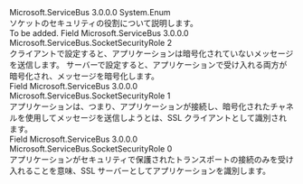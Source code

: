 <Type Name="SocketSecurityRole" FullName="Microsoft.ServiceBus.SocketSecurityRole">
  <TypeSignature Language="C#" Value="public enum SocketSecurityRole" />
  <TypeSignature Language="ILAsm" Value=".class public auto ansi sealed SocketSecurityRole extends System.Enum" />
  <TypeSignature Language="DocId" Value="T:Microsoft.ServiceBus.SocketSecurityRole" />
  <TypeSignature Language="VB.NET" Value="Public Enum SocketSecurityRole" />
  <TypeSignature Language="F#" Value="type SocketSecurityRole = " />
  <AssemblyInfo>
    <AssemblyName>Microsoft.ServiceBus</AssemblyName>
    <AssemblyVersion>3.0.0.0</AssemblyVersion>
  </AssemblyInfo>
  <Base>
    <BaseTypeName>System.Enum</BaseTypeName>
  </Base>
  <Docs>
    <summary>ソケットのセキュリティの役割について説明します。 </summary>
    <remarks>To be added.</remarks>
  </Docs>
  <Members>
    <Member MemberName="None">
      <MemberSignature Language="C#" Value="None" />
      <MemberSignature Language="ILAsm" Value=".field public static literal valuetype Microsoft.ServiceBus.SocketSecurityRole None = int32(2)" />
      <MemberSignature Language="DocId" Value="F:Microsoft.ServiceBus.SocketSecurityRole.None" />
      <MemberSignature Language="VB.NET" Value="None" />
      <MemberSignature Language="F#" Value="None = 2" Usage="Microsoft.ServiceBus.SocketSecurityRole.None" />
      <MemberType>Field</MemberType>
      <AssemblyInfo>
        <AssemblyName>Microsoft.ServiceBus</AssemblyName>
        <AssemblyVersion>3.0.0.0</AssemblyVersion>
      </AssemblyInfo>
      <ReturnValue>
        <ReturnType>Microsoft.ServiceBus.SocketSecurityRole</ReturnType>
      </ReturnValue>
      <MemberValue>2</MemberValue>
      <Docs>
        <summary>クライアントで設定すると、アプリケーションは暗号化されていないメッセージを送信します。 サーバーで設定すると、アプリケーションで受け入れる両方が暗号化され、メッセージを暗号化します。</summary>
      </Docs>
    </Member>
    <Member MemberName="SslClient">
      <MemberSignature Language="C#" Value="SslClient" />
      <MemberSignature Language="ILAsm" Value=".field public static literal valuetype Microsoft.ServiceBus.SocketSecurityRole SslClient = int32(1)" />
      <MemberSignature Language="DocId" Value="F:Microsoft.ServiceBus.SocketSecurityRole.SslClient" />
      <MemberSignature Language="VB.NET" Value="SslClient" />
      <MemberSignature Language="F#" Value="SslClient = 1" Usage="Microsoft.ServiceBus.SocketSecurityRole.SslClient" />
      <MemberType>Field</MemberType>
      <AssemblyInfo>
        <AssemblyName>Microsoft.ServiceBus</AssemblyName>
        <AssemblyVersion>3.0.0.0</AssemblyVersion>
      </AssemblyInfo>
      <ReturnValue>
        <ReturnType>Microsoft.ServiceBus.SocketSecurityRole</ReturnType>
      </ReturnValue>
      <MemberValue>1</MemberValue>
      <Docs>
        <summary>アプリケーションは、つまり、アプリケーションが接続し、暗号化されたチャネルを使用してメッセージを送信しようとは、SSL クライアントとして識別されます。 </summary>
      </Docs>
    </Member>
    <Member MemberName="SslServer">
      <MemberSignature Language="C#" Value="SslServer" />
      <MemberSignature Language="ILAsm" Value=".field public static literal valuetype Microsoft.ServiceBus.SocketSecurityRole SslServer = int32(0)" />
      <MemberSignature Language="DocId" Value="F:Microsoft.ServiceBus.SocketSecurityRole.SslServer" />
      <MemberSignature Language="VB.NET" Value="SslServer" />
      <MemberSignature Language="F#" Value="SslServer = 0" Usage="Microsoft.ServiceBus.SocketSecurityRole.SslServer" />
      <MemberType>Field</MemberType>
      <AssemblyInfo>
        <AssemblyName>Microsoft.ServiceBus</AssemblyName>
        <AssemblyVersion>3.0.0.0</AssemblyVersion>
      </AssemblyInfo>
      <ReturnValue>
        <ReturnType>Microsoft.ServiceBus.SocketSecurityRole</ReturnType>
      </ReturnValue>
      <MemberValue>0</MemberValue>
      <Docs>
        <summary>アプリケーションがセキュリティで保護されたトランスポートの接続のみを受け入れることを意味、SSL サーバーとしてアプリケーションを識別します。</summary>
      </Docs>
    </Member>
  </Members>
</Type>